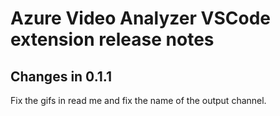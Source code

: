 # Azure Video Analyzer VSCode extension release notes

## Changes in 0.1.1

Fix the gifs in read me and fix the name of the output channel.
